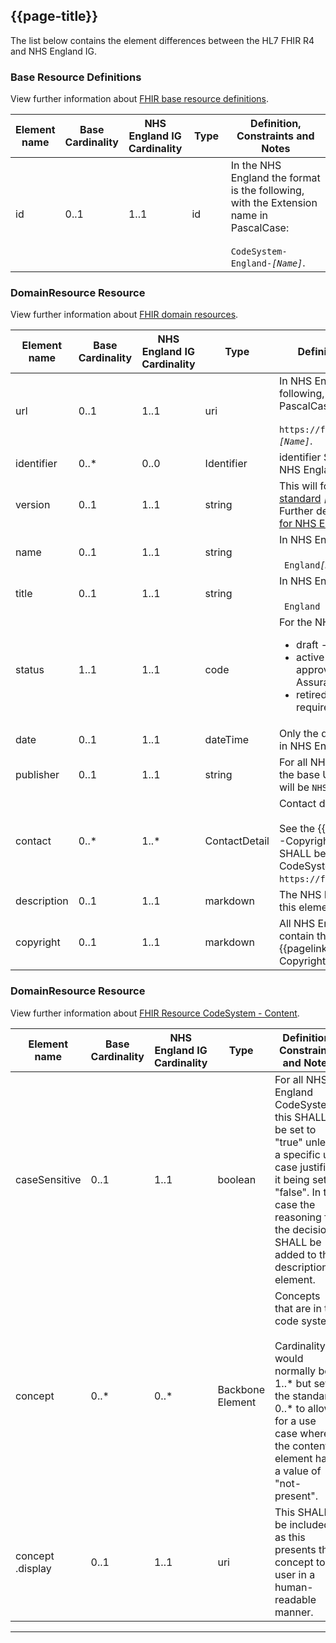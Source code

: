 ## {{page-title}}

The list below contains the element differences between the HL7 FHIR R4 and NHS England IG.

### Base Resource Definitions

View further information about <a href="https://www.hl7.org/fhir/R4/resource.html" Target="_blank">FHIR base resource definitions</a>.

<table class="assets">
  <thead>
      <tr>
        <th width="15%">Element name</th>
        <th width="10%">Base Cardinality</th>
        <th width="10%">NHS England IG Cardinality</th>
        <th width="15%">Type</th>
        <th width="50%">Definition, Constraints and Notes</th>
    </tr>
  </thead>
  <tbody>
    <tr>
        <td>id</td>
        <td>0..1</td>
        <td>1..1</td>
        <td>id</td>
        <td>In the NHS England the format is the following, with the Extension name in PascalCase:<br/><br/><code>CodeSystem-England-<i>[Name]</i></code>.</td>
    </tr>
    </tbody>
</table>

### DomainResource Resource

View further information about <a href="https://www.hl7.org/fhir/R4/domainresource.html" Target="_blank">FHIR domain resources</a>.

<table class="assets">
  <thead>
      <tr>
        <th width="15%">Element name</th>
        <th width="10%">Base Cardinality</th>
        <th width="10%">NHS England IG Cardinality</th>
        <th width="15%">Type</th>
        <th width="50%">Definition, Constraints and Notes</th>
    </tr>
  </thead>
  <tbody>
    <tr>
        <td>url</td>
        <td>0..1</td>
        <td>1..1</td>
        <td>uri</td>
        <td>In NHS England the format is the following, with the Extension name in PascalCase:<br/><br/><code>https://fhir.nhs.uk/CodeSystem/England-<i>[Name]</i></code>.</td>
    </tr>
    <tr>
        <td>identifier</td>
        <td>0..*</td>
        <td>0..0</td>
        <td>Identifier</td>
        <td>identifier SHALL NOT be used within the NHS England FHIR assets</td>
    </tr>
    <tr>
        <td>version</td>
        <td>0..1</td>
        <td>1..1</td>
        <td>string</td>
        <td>This will follow the  <a href="https://semver.org/">Semantic Versioning standard</a> <code><i>&lsqb;major.minor.patch&rsqb;</i></code>.<br>
        Further details about <a href="https://simplifier.net/guide/nhs-england-design-and-development-approach/home/management/version-management/package-versioning.page.md?version=current" Target="_blank">internal versioning for NHS England assets</a> are available. </td>
    </tr>
    <tr>
        <td>name</td>
        <td>0..1</td>
        <td>1..1</td>
        <td>string</td>
        <td>In NHS England the format is PascalCase:<br/><br/><code> England<i>[Name]</i></code>.</td>
    </tr>
    <tr>
        <td>title</td>
        <td>0..1</td>
        <td>1..1</td>
        <td>string</td>
        <td>In NHS England the format is PascalCase:<br/><br/><code> England<i> [Name]</i></code>.</td>
    </tr>
    <tr>
        <td>status</td>
        <td>1..1</td>
        <td>1..1</td>
        <td>code</td>
        <td>For the NHS England these are defined as: 
        <ul>
        <li>draft - ValueSets in development</li>
        <li>active - ValueSets that have been approved via Clinical and Technical Assurance</li>
        <li>retired - ValueSets that are no longer required</li>
        </ul></td>
    </tr>
        <td>date</td>
        <td>0..1</td>
        <td>1..1</td>
        <td>dateTime</td>
        <td>Only the date, without time, is populated in NHS England.</td>
    </tr>
    <tr>
        <td>publisher</td>
        <td>0..1</td>
        <td>1..1</td>
        <td>string</td>
        <td>For all NHS England CodeSystems, where the base URL is <code>https://fhir.nhs.uk</code>, this will be <code>NHS England</code>.</td>
    </tr>
    <tr>
        <td>contact</td>
        <td>0..*</td>
        <td>1..*</td>
        <td>ContactDetail</td>
        <td>Contact details for the publisher.<br/><br/>See the {{pagelink:Publisher--Contact---Copyright}} for details of how this SHALL be populated for all NHS England CodeSystems, where the base URL is <code> https://fhir.nhs.uk/</code>.</td>
    </tr>
    <tr>
        <td>description</td>
        <td>0..1</td>
        <td>1..1</td>
        <td>markdown</td>
         <td>The NHS England IG mandates the use of this element.</td>
    </tr>
    <tr>
        <td>copyright</td>
        <td>0..1</td>
        <td>1..1</td>
        <td>markdown</td>
        <td>
        All NHS England CodeSystems SHALL contain the the copyright as listed in {{pagelink:Publisher--Contact---Copyright}}</td>
    </tr>
    </tbody>
</table>

### DomainResource Resource

View further information about <a href="https://hl7.org/fhir/R4/codesystem.html#CodeSystem" Target="_blank">FHIR Resource CodeSystem - Content</a>.

<table class="assets">
  <thead>
      <tr>
        <th width="15%">Element name</th>
        <th width="10%">Base Cardinality</th>
        <th width="10%">NHS England IG Cardinality</th>
        <th width="15%">Type</th>
        <th width="50%">Definition, Constraints and Notes</th>
    </tr>
  </thead>
  <tbody>
    <tr>
        <td>caseSensitive</td>
        <td>0..1</td>
        <td>1..1</td>
        <td>boolean</td>
        <td>For all NHS England CodeSystems this SHALL be set to &quot;true&quot; unless a specific use case justifies it being set to &quot;false&quot;. In this case the reasoning for the decision SHALL be added to the description element.</td>
    </tr>
    <tr>
        <td>concept</td>
        <td>0..*</td>
        <td>0..*</td>
        <td>Backbone<br>Element</td>
        <td>Concepts that are in the code system.<br/><br/>Cardinality would normally be 1..* but set to the standard 0..* to allow for a use case where the content element has a value of &quot;not-present&quot;.</td>
    </tr>
    <tr>
        <td>concept<br>.display</td>
        <td>0..1</td>
        <td>1..1</td>
        <td>uri</td>
        <td>This SHALL be included as this presents the concept to a user in a human-readable manner.</td>
    </tr>
  </tbody>
</table>

---

